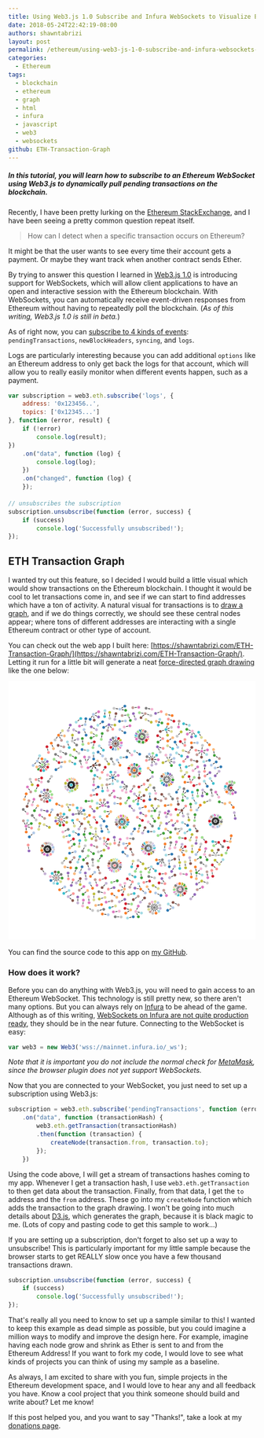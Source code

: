 ```yaml
---
title: Using Web3.js 1.0 Subscribe and Infura WebSockets to Visualize Ethereum Transactions
date: 2018-05-24T22:42:19-08:00
authors: shawntabrizi
layout: post
permalink: /ethereum/using-web3-js-1-0-subscribe-and-infura-websockets-to-visualize-ethereum-transactions/
categories:
  - Ethereum
tags:
  - blockchain
  - ethereum
  - graph
  - html
  - infura
  - javascript
  - web3
  - websockets
github: ETH-Transaction-Graph
---
```


##### In this tutorial, you will learn how to subscribe to an Ethereum WebSocket using Web3.js to dynamically pull pending transactions on the blockchain.

Recently, I have been pretty lurking on the [Ethereum StackExchange](https://ethereum.stackexchange.com/), and I have been seeing a pretty common question repeat itself.

> How can I detect when a specific transaction occurs on Ethereum?

It might be that the user wants to see every time their account gets a payment. Or maybe they want track when another contract sends Ether.

By trying to answer this question I learned in [Web3.js 1.0](https://web3js.readthedocs.io/en/1.0/index.html) is introducing support for WebSockets, which will allow client applications to have an open and interactive session with the Ethereum blockchain. With WebSockets, you can automatically receive event-driven responses from Ethereum without having to repeatedly poll the blockchain. (_As of this writing, Web3.js 1.0 is still in beta._)

As of right now, you can [subscribe to 4 kinds of events](https://web3js.readthedocs.io/en/1.0/web3-eth-subscribe.html): `pendingTransactions`, `newBlockHeaders`, `syncing`, and `logs`.

Logs are particularly interesting because you can add additional `options` like an Ethereum address to only get back the logs for that account, which will allow you to really easily monitor when different events happen, such as a payment.

```javascript
var subscription = web3.eth.subscribe('logs', {
    address: '0x123456..',
    topics: ['0x12345...']
}, function (error, result) {
    if (!error)
        console.log(result);
})
    .on("data", function (log) {
        console.log(log);
    })
    .on("changed", function (log) {
    });

// unsubscribes the subscription
subscription.unsubscribe(function (error, success) {
    if (success)
        console.log('Successfully unsubscribed!');
});
```

## ETH Transaction Graph

I wanted try out this feature, so I decided I would build a little visual which would show transactions on the Ethereum blockchain. I thought it would be cool to let transactions come in, and see if we can start to find addresses which have a ton of activity. A natural visual for transactions is to [draw a graph](https://en.wikipedia.org/wiki/Graph_drawing), and if we do things correctly, we should see these central nodes appear; where tons of different addresses are interacting with a single Ethereum contract or other type of account.

You can check out the web app I built here: [https://shawntabrizi.com/ETH-Transaction-Graph/](https://shawntabrizi.com/ETH-Transaction-Graph/).
Letting it run for a little bit will generate a neat [force-directed graph drawing](https://en.wikipedia.org/wiki/Force-directed_graph_drawing) like the one below:

![Graph Drawing Result](/assets/images/img_5b07a77621420.png)

You can find the source code to this app on [my GitHub](https://github.com/shawntabrizi/ETH-Transaction-Graph).

### How does it work?

Before you can do anything with Web3.js, you will need to gain access to an Ethereum WebSocket. This technology is still pretty new, so there aren't many options. But you can always rely on [Infura](https://infura.io/) to be ahead of the game. Although as of this writing, [WebSockets on Infura are not quite production ready](https://github.com/INFURA/infura/issues/97), they should be in the near future. Connecting to the WebSocket is easy:

```javascript
var web3 = new Web3('wss://mainnet.infura.io/_ws');
```

_Note that it is important you do not include the normal check for [MetaMask](https://metamask.io/), since the browser plugin does not yet support WebSockets._

Now that you are connected to your WebSocket, you just need to set up a subscription using Web3.js:

```javascript
subscription = web3.eth.subscribe('pendingTransactions', function (error, result) {})
    .on("data", function (transactionHash) {
        web3.eth.getTransaction(transactionHash)
        .then(function (transaction) {
            createNode(transaction.from, transaction.to);
        });
    })
```

Using the code above, I will get a stream of transactions hashes coming to my app. Whenever I get a transaction hash, I use `web3.eth.getTransaction` to then get data about the transaction. Finally, from that data, I get the `to` address and the `from` address. These go into my `createNode` function which adds the transaction to the graph drawing. I won't be going into much details about [D3.js](https://d3js.org/), which generates the graph, because it is black magic to me. (Lots of copy and pasting code to get this sample to work...)

If you are setting up a subscription, don't forget to also set up a way to unsubscribe! This is particularly important for my little sample because the browser starts to get REALLY slow once you have a few thousand transactions drawn.

```javascript
subscription.unsubscribe(function (error, success) {
    if (success)
        console.log('Successfully unsubscribed!');
});
```

That's really all you need to know to set up a sample similar to this! I wanted to keep this example as dead simple as possible, but you could imagine a million ways to modify and improve the design here. For example, imagine having each node grow and shrink as Ether is sent to and from the Ethereum Address! If you want to fork my code, I would love to see what kinds of projects you can think of using my sample as a baseline.

As always, I am excited to share with you fun, simple projects in the Ethereum development space, and I would love to hear any and all feedback you have. Know a cool project that you think someone should build and write about? Let me know!

If this post helped you, and you want to say "Thanks!", take a look at my [donations page](https://shawntabrizi.com/donate/).

